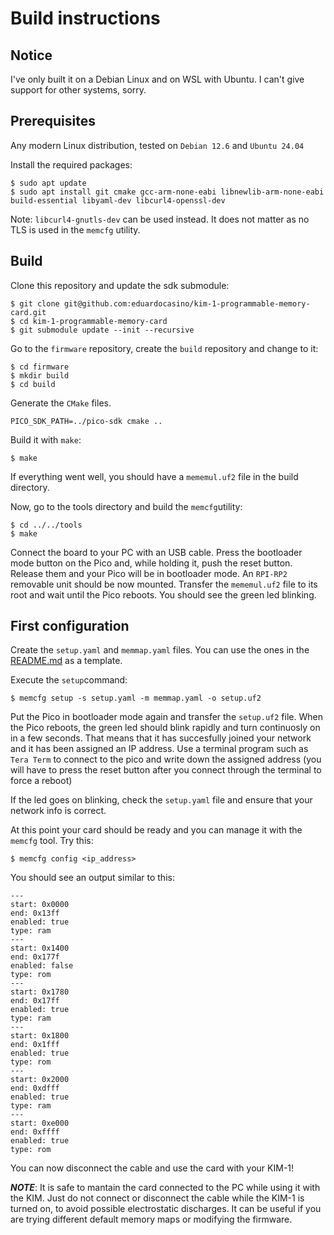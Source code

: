 # Build instructions

## Notice

I've only built it on a Debian Linux and on WSL with Ubuntu. I can't give support for other systems, sorry.

## Prerequisites

Any modern Linux distribution, tested on `Debian 12.6` and `Ubuntu 24.04`

Install the required packages:
```console
$ sudo apt update
$ sudo apt install git cmake gcc-arm-none-eabi libnewlib-arm-none-eabi build-essential libyaml-dev libcurl4-openssl-dev
```

Note: `libcurl4-gnutls-dev` can be used instead. It does not matter as no TLS is used in the `memcfg` utility.

## Build

Clone this repository and update the sdk submodule:
```console
$ git clone git@github.com:eduardocasino/kim-1-programmable-memory-card.git
$ cd kim-1-programmable-memory-card
$ git submodule update --init --recursive
```

Go to the `firmware` repository, create the `build` repository and change to it:
```console
$ cd firmware
$ mkdir build
$ cd build
```

Generate the `CMake` files.
```console
PICO_SDK_PATH=../pico-sdk cmake ..
```

Build it with `make`:
```console
$ make
```

If everything went well, you should have a `mememul.uf2` file in the build directory.

Now, go to the tools directory and build the `memcfg`utility:
```console
$ cd ../../tools
$ make
```

Connect the board to your PC with an USB cable. Press the bootloader mode button on the Pico and, while holding it, push the reset button. Release them and your Pico will be in bootloader mode. An `RPI-RP2` removable unit should be now mounted. Transfer the `mememul.uf2` file to its root and wait until the Pico reboots. You should see the green led blinking.

## First configuration

Create the `setup.yaml` and `memmap.yaml` files. You can use the ones in the [README.md](https://github.com/eduardocasino/kim-1-programmable-memory-card/blob/main/tools/README.md#config-file-format) as a template.

Execute the `setup`command:
```console
$ memcfg setup -s setup.yaml -m memmap.yaml -o setup.uf2
```

Put the Pico in bootloader mode again and transfer the `setup.uf2` file. When the Pico reboots, the green led should blink rapidly and turn continuosly on in a few seconds. That means that it has succesfully joined your network and it has been assigned an IP address. Use a terminal program such as `Tera Term` to connect to the pico and write down the assigned address (you will have to press the reset button after you connect through the terminal to force a reboot)

If the led goes on blinking, check the `setup.yaml` file and ensure that your network info is correct.

At this point your card should be ready and you can manage it with the `memcfg` tool. Try this:
```console
$ memcfg config <ip_address>
```

You should see an output similar to this:
```text
---
start: 0x0000
end: 0x13ff
enabled: true
type: ram
---
start: 0x1400
end: 0x177f
enabled: false
type: rom
---
start: 0x1780
end: 0x17ff
enabled: true
type: ram
---
start: 0x1800
end: 0x1fff
enabled: true
type: rom
---
start: 0x2000
end: 0xdfff
enabled: true
type: ram
---
start: 0xe000
end: 0xffff
enabled: true
type: rom
```

You can now disconnect the cable and use the card with your KIM-1!

***NOTE***: It is safe to mantain the card connected to the PC while using it with the KIM. Just do not connect or disconnect the cable while the KIM-1 is turned on, to avoid possible electrostatic discharges. It can be useful if you are trying different default memory maps or modifying the firmware.
